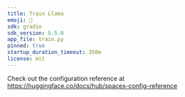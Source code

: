 ```yaml
---
title: Train Llama
emoji: 🐢
sdk: gradio
sdk_version: 5.5.0
app_file: train.py
pinned: true
startup_duration_timeout: 350m
license: mit
---
```


Check out the configuration reference at https://huggingface.co/docs/hub/spaces-config-reference